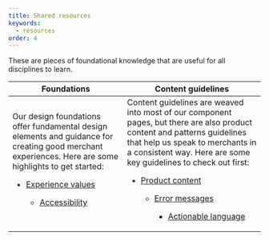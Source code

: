 ```yaml
---
title: Shared resources
keywords:
  - resources
order: 4
---
```


These are pieces of foundational knowledge that are useful for all disciplines to learn.

<!-- prettier-ignore -->
| Foundations| Content guidelines |
| ---- | ------- | 
|Our design foundations offer fundamental design elements and guidance for creating good merchant experiences. Here are some highlights to get started:</li><ul><li>[Experience values](https://polaris.shopify.com/foundations/foundations/experience-values)</li><ul><li>[Accessibility](https://polaris.shopify.com/foundations/foundations/accessibility)|Content guidelines are weaved into most of our component pages, but there are also product content and patterns guidelines that help us speak to merchants in a consistent way. Here are some key guidelines to check out first:</li><ul><li>[Product content](https://polaris.shopify.com/content/product-content)</li><ul><li>[Error messages](https://polaris.shopify.com/foundations/patterns/error-messages)</li><ul><li>[Actionable language](https://polaris.shopify.com/content/actionable-language)
